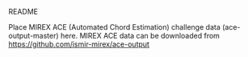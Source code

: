 README


Place MIREX ACE (Automated Chord Estimation) challenge data (ace-output-master) here.
MIREX ACE data can be downloaded from https://github.com/ismir-mirex/ace-output
